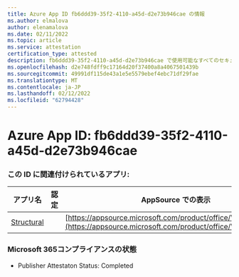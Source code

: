 ```yaml
---
title: Azure App ID fb6ddd39-35f2-4110-a45d-d2e73b946cae の情報
ms.author: elmalova
author: elenamalova
ms.date: 02/11/2022
ms.topic: article
ms.service: attestation
certification_type: attested
description: fb6ddd39-35f2-4110-a45d-d2e73b946cae で使用可能なすべてのセキュリティおよびコンプライアンス情報。
ms.openlocfilehash: d2e748fdff9c17164d20f37400a8a4067501439b
ms.sourcegitcommit: 49991df115de43a1e5e5579ebef4ebc71df29fae
ms.translationtype: MT
ms.contentlocale: ja-JP
ms.lasthandoff: 02/12/2022
ms.locfileid: "62794428"
---
```

# <a name="azure-app-id-fb6ddd39-35f2-4110-a45d-d2e73b946cae"></a>Azure App ID: fb6ddd39-35f2-4110-a45d-d2e73b946cae


### <a name="apps-associated-with-this-id"></a>この ID に関連付けられているアプリ:
| **アプリ名** | **認定** | **AppSource での表示** |
|--------------|---------------|-----------------------|
| [Structural](https://docs.microsoft.com/microsoft-365-app-certification/forward/WA200002514) |  | [https://appsource.microsoft.com/product/office/WA200002514](https://appsource.microsoft.com/product/office/WA200002514) |

### <a name="microsoft-365-app-compliance-status"></a>Microsoft 365コンプライアンスの状態
- Publisher Attestaton Status: Completed
